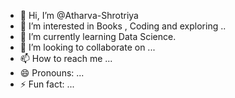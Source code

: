 - 👋 Hi, I’m @Atharva-Shrotriya
- 👀 I’m interested in Books , Coding and exploring ..
- 🌱 I’m currently learning Data Science.
- 💞️ I’m looking to collaborate on ...
- 📫 How to reach me ...
- 😄 Pronouns: ...
- ⚡ Fun fact: ...

<!---
Atharva-Shrotriya/Atharva-Shrotriya is a ✨ special ✨ repository because its `README.md` (this file) appears on your GitHub profile.
You can click the Preview link to take a look at your changes.
--->
